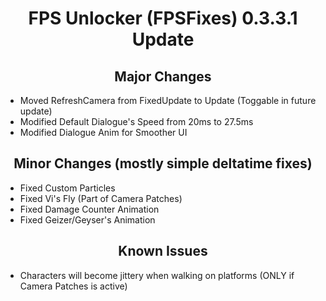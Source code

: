 # <center>FPS Unlocker (FPSFixes) 0.3.3.1 Update

## <center>Major Changes
- Moved RefreshCamera from FixedUpdate to Update (Toggable in future update)
- Modified Default Dialogue's Speed from 20ms to 27.5ms
- Modified Dialogue Anim for Smoother UI
## <Center>Minor Changes (mostly simple deltatime fixes)
- Fixed Custom Particles
- Fixed Vi's Fly (Part of Camera Patches)
- Fixed Damage Counter Animation
- Fixed Geizer/Geyser's Animation

## <center>Known Issues
- Characters will become jittery when walking on platforms (ONLY if Camera Patches is active)